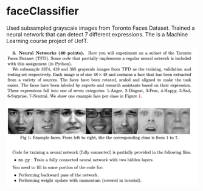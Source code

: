 # faceClassifier
Used subsampled grayscale images from Toronto Faces Dataset. Trained a neural network that can detect 7 different expressions. The is a Machine Learning course project of UofT.


![description](./description.png)
